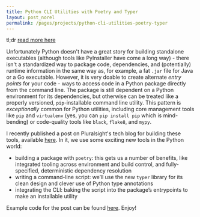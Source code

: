 ```yaml
---
title: Python CLI Utilities with Poetry and Typer
layout: post_norel
permalink: /pages/projects/python-cli-utilities-poetry-typer
---
```


tl;dr [read more here](https://www.pluralsight.com/tech-blog/python-cli-utilities-with-poetry-and-typer/)

Unfortunately Python doesn't have a great story for building standalone executables (although tools like PyInstaller have come a long way) - there isn't a standardized way to package code, dependencies, and (potentially) runtime information in the same way as, for example, a fat `.jar` file for Java or a Go executable.
However, it is very doable to create alternate _entry points_ for your code - ways to access code in a Python package directly from the command line.
The package is still dependent on a Python environment for its dependencies, but otherwise can be treated like a properly versioned, `pip`-installable command line utility.
This pattern is _exceptionally_ common for Python utilities, including core management tools like `pip` and `virtualenv` (yes, you can `pip install pip` which is mind-bending) or code-quality tools like `black`, `flake8`, and `mypy`.

I recently published a post on Pluralsight's tech blog for building these tools, available [here](https://www.pluralsight.com/tech-blog/python-cli-utilities-with-poetry-and-typer/).
In it, we use some exciting new tools in the Python world:

- building a package with `poetry`: this gets us a number of benefits, like integrated tooling across environment and build control, and fully-specified, deterministic dependency resolution
- writing a command-line script: we’ll use the new `typer` library for its clean design and clever use of Python type annotations
- integrating the CLI: baking the script into the package’s entrypoints to make an installable utility

Example code for the post can be found [here](https://github.com/pluralsight/tech-blog-roll-the-dice).
Enjoy!
